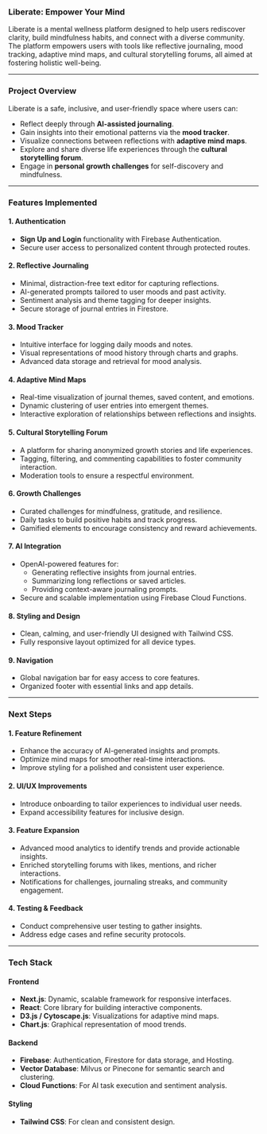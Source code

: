 ### **Liberate: Empower Your Mind**

Liberate is a mental wellness platform designed to help users rediscover clarity, build mindfulness habits, and connect with a diverse community. The platform empowers users with tools like reflective journaling, mood tracking, adaptive mind maps, and cultural storytelling forums, all aimed at fostering holistic well-being.

---

### **Project Overview**

Liberate is a safe, inclusive, and user-friendly space where users can:
- Reflect deeply through **AI-assisted journaling**.
- Gain insights into their emotional patterns via the **mood tracker**.
- Visualize connections between reflections with **adaptive mind maps**.
- Explore and share diverse life experiences through the **cultural storytelling forum**.
- Engage in **personal growth challenges** for self-discovery and mindfulness.

---

### **Features Implemented**

#### **1. Authentication**
- **Sign Up and Login** functionality with Firebase Authentication.
- Secure user access to personalized content through protected routes.

#### **2. Reflective Journaling**
- Minimal, distraction-free text editor for capturing reflections.
- AI-generated prompts tailored to user moods and past activity.
- Sentiment analysis and theme tagging for deeper insights.
- Secure storage of journal entries in Firestore.

#### **3. Mood Tracker**
- Intuitive interface for logging daily moods and notes.
- Visual representations of mood history through charts and graphs.
- Advanced data storage and retrieval for mood analysis.

#### **4. Adaptive Mind Maps**
- Real-time visualization of journal themes, saved content, and emotions.
- Dynamic clustering of user entries into emergent themes.
- Interactive exploration of relationships between reflections and insights.

#### **5. Cultural Storytelling Forum**
- A platform for sharing anonymized growth stories and life experiences.
- Tagging, filtering, and commenting capabilities to foster community interaction.
- Moderation tools to ensure a respectful environment.

#### **6. Growth Challenges**
- Curated challenges for mindfulness, gratitude, and resilience.
- Daily tasks to build positive habits and track progress.
- Gamified elements to encourage consistency and reward achievements.

#### **7. AI Integration**
- OpenAI-powered features for:
  - Generating reflective insights from journal entries.
  - Summarizing long reflections or saved articles.
  - Providing context-aware journaling prompts.
- Secure and scalable implementation using Firebase Cloud Functions.

#### **8. Styling and Design**
- Clean, calming, and user-friendly UI designed with Tailwind CSS.
- Fully responsive layout optimized for all device types.

#### **9. Navigation**
- Global navigation bar for easy access to core features.
- Organized footer with essential links and app details.

---

### **Next Steps**

#### **1. Feature Refinement**
- Enhance the accuracy of AI-generated insights and prompts.
- Optimize mind maps for smoother real-time interactions.
- Improve styling for a polished and consistent user experience.

#### **2. UI/UX Improvements**
- Introduce onboarding to tailor experiences to individual user needs.
- Expand accessibility features for inclusive design.

#### **3. Feature Expansion**
- Advanced mood analytics to identify trends and provide actionable insights.
- Enriched storytelling forums with likes, mentions, and richer interactions.
- Notifications for challenges, journaling streaks, and community engagement.

#### **4. Testing & Feedback**
- Conduct comprehensive user testing to gather insights.
- Address edge cases and refine security protocols.

---

### **Tech Stack**

#### **Frontend**
- **Next.js**: Dynamic, scalable framework for responsive interfaces.
- **React**: Core library for building interactive components.
- **D3.js / Cytoscape.js**: Visualizations for adaptive mind maps.
- **Chart.js**: Graphical representation of mood trends.

#### **Backend**
- **Firebase**: Authentication, Firestore for data storage, and Hosting.
- **Vector Database**: Milvus or Pinecone for semantic search and clustering.
- **Cloud Functions**: For AI task execution and sentiment analysis.

#### **Styling**
- **Tailwind CSS**: For clean and consistent design.

